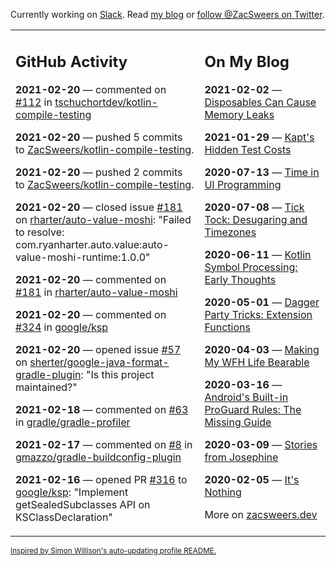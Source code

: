 Currently working on [Slack](https://slack.com/). Read [my blog](https://zacsweers.dev/) or [follow @ZacSweers on Twitter](https://twitter.com/ZacSweers).

<table><tr><td valign="top" width="60%">

## GitHub Activity
<!-- githubActivity starts -->
**2021-02-20** — commented on [#112](https://github.com/tschuchortdev/kotlin-compile-testing/pull/112#issuecomment-782755484) in [tschuchortdev/kotlin-compile-testing](https://api.github.com/repos/tschuchortdev/kotlin-compile-testing)

**2021-02-20** — pushed 5 commits to [ZacSweers/kotlin-compile-testing](https://api.github.com/repos/ZacSweers/kotlin-compile-testing).

**2021-02-20** — pushed 2 commits to [ZacSweers/kotlin-compile-testing](https://api.github.com/repos/ZacSweers/kotlin-compile-testing).

**2021-02-20** — closed issue [#181](https://api.github.com/repos/rharter/auto-value-moshi/issues/181) on [rharter/auto-value-moshi](https://api.github.com/repos/rharter/auto-value-moshi): "Failed to resolve: com.ryanharter.auto.value:auto-value-moshi-runtime:1.0.0"

**2021-02-20** — commented on [#181](https://github.com/rharter/auto-value-moshi/issues/181#issuecomment-782753687) in [rharter/auto-value-moshi](https://api.github.com/repos/rharter/auto-value-moshi)

**2021-02-20** — commented on [#324](https://github.com/google/ksp/pull/324#issuecomment-782752289) in [google/ksp](https://api.github.com/repos/google/ksp)

**2021-02-20** — opened issue [#57](https://api.github.com/repos/sherter/google-java-format-gradle-plugin/issues/57) on [sherter/google-java-format-gradle-plugin](https://api.github.com/repos/sherter/google-java-format-gradle-plugin): "Is this project maintained?"

**2021-02-18** — commented on [#63](https://github.com/gradle/gradle-profiler/issues/63#issuecomment-781524219) in [gradle/gradle-profiler](https://api.github.com/repos/gradle/gradle-profiler)

**2021-02-17** — commented on [#8](https://github.com/gmazzo/gradle-buildconfig-plugin/issues/8#issuecomment-780739116) in [gmazzo/gradle-buildconfig-plugin](https://api.github.com/repos/gmazzo/gradle-buildconfig-plugin)

**2021-02-16** — opened PR [#316](https://api.github.com/repos/google/ksp/pulls/316) to [google/ksp](https://api.github.com/repos/google/ksp): "Implement getSealedSubclasses API on KSClassDeclaration"
<!-- githubActivity ends -->
</td><td valign="top" width="40%">

## On My Blog
<!-- blog starts -->
**2021-02-02** — [Disposables Can Cause Memory Leaks](https://www.zacsweers.dev/disposables-can-cause-memory-leaks/)

**2021-01-29** — [Kapt's Hidden Test Costs](https://www.zacsweers.dev/kapts-hidden-test-costs/)

**2020-07-13** — [Time in UI Programming](https://www.zacsweers.dev/time-in-ui/)

**2020-07-08** — [Tick Tock: Desugaring and Timezones](https://www.zacsweers.dev/ticktock-desugaring-timezones/)

**2020-06-11** — [Kotlin Symbol Processing: Early Thoughts](https://www.zacsweers.dev/kotlin-symbol-processor-early-thoughts/)

**2020-05-01** — [Dagger Party Tricks: Extension Functions](https://www.zacsweers.dev/dagger-party-tricks-extension-functions/)

**2020-04-03** — [Making My WFH Life Bearable](https://www.zacsweers.dev/making-wfh-life-bearable/)

**2020-03-16** — [Android's Built-in ProGuard Rules: The Missing Guide](https://www.zacsweers.dev/android-proguard-rules/)

**2020-03-09** — [Stories from Josephine](https://www.zacsweers.dev/stories-from-josephine/)

**2020-02-05** — [It's Nothing](https://www.zacsweers.dev/its-nothing/)
<!-- blog ends -->
More on [zacsweers.dev](https://zacsweers.dev/)
</td></tr></table>

<sub><a href="https://simonwillison.net/2020/Jul/10/self-updating-profile-readme/">Inspired by Simon Willison's auto-updating profile README.</a></sub>